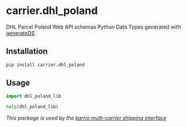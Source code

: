 # carrier.dhl_poland

DHL Parcel Poland Web API schemas Python Data Types generated with [generateDS](http://www.davekuhlman.org/generateDS.html)

## Installation

```bash
pip install carrier.dhl_poland
```

## Usage

```python
import dhl_poland_lib

help(dhl_poland_lib)
```

*This package is used by the [karrio multi-carrier shipping interface](https://github.com/karrioapi/karrio)*
